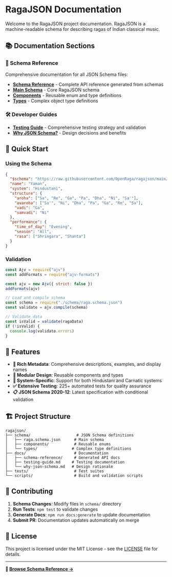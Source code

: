 # RagaJSON Documentation

Welcome to the RagaJSON project documentation. RagaJSON is a machine-readable schema for describing ragas of Indian classical music.

## 📚 Documentation Sections

### 🎼 Schema Reference

Comprehensive documentation for all JSON Schema files:

- **[Schema Reference](schema-reference/index.md)** - Complete API reference generated from schemas
- **[Main Schema](schema-reference/raga.schema.md)** - Core RagaJSON schema
- **[Components](schema-reference/index.md#components)** - Reusable enum and type definitions
- **[Types](schema-reference/index.md#types)** - Complex object type definitions

### 🛠️ Developer Guides

- **[Testing Guide](testing-guide.md)** - Comprehensive testing strategy and validation
- **[Why JSON Schema?](why-json-schema.md)** - Design decisions and benefits

## 🚀 Quick Start

### Using the Schema

```json
{
  "$schema": "https://raw.githubusercontent.com/OpenRaga/ragajson/main/schema/raga.schema.json",
  "name": "Yaman",
  "system": "Hindustani",
  "structure": {
    "aroha": ["Sa", "Re", "Ga", "Pa", "Dha", "Ni", "Sa'"],
    "avaroha": ["Sa'", "Ni", "Dha", "Pa", "Ga", "Re", "Sa"],
    "vadi": "Ga",
    "samvadi": "Ni"
  },
  "performance": {
    "time_of_day": "Evening",
    "season": "All",
    "rasa": ["Shringara", "Shanta"]
  }
}
```

### Validation

```javascript
const Ajv = require("ajv")
const addFormats = require("ajv-formats")

const ajv = new Ajv({ strict: false })
addFormats(ajv)

// Load and compile schema
const schema = require("./schema/raga.schema.json")
const validate = ajv.compile(schema)

// Validate data
const isValid = validate(ragaData)
if (!isValid) {
  console.log(validate.errors)
}
```

## 🌟 Features

- **📖 Rich Metadata**: Comprehensive descriptions, examples, and display names
- **🔗 Modular Design**: Reusable components and types
- **🎯 System-Specific**: Support for both Hindustani and Carnatic systems
- **✅ Extensive Testing**: 225+ automated tests for quality assurance
- **📋 JSON Schema 2020-12**: Latest specification with conditional validation

## 🏗️ Project Structure

```
ragajson/
├── schema/                    # JSON Schema definitions
│   ├── raga.schema.json      # Main schema
│   ├── components/           # Reusable enums
│   └── types/               # Complex type definitions
├── docs/                     # Documentation
│   ├── schema-reference/     # Generated API docs
│   ├── testing-guide.md     # Testing documentation
│   └── why-json-schema.md   # Design rationale
├── tests/                    # Test suites
└── scripts/                  # Build and validation scripts
```

## 🤝 Contributing

1. **Schema Changes**: Modify files in `schema/` directory
2. **Run Tests**: `npm test` to validate changes
3. **Generate Docs**: `npm run docs:generate` to update documentation
4. **Submit PR**: Documentation updates automatically on merge

## 📄 License

This project is licensed under the MIT License - see the [LICENSE](../LICENSE) file for details.

---

**📖 [Browse Schema Reference →](schema-reference/index.md)**
